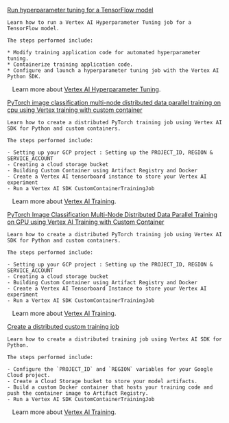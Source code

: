 
[Run hyperparameter tuning for a TensorFlow model](https://github.com/GoogleCloudPlatform/vertex-ai-samples/blob/main/notebooks/official/training/hyperparameter_tuning_tensorflow.ipynb)

```
Learn how to run a Vertex AI Hyperparameter Tuning job for a TensorFlow model.

The steps performed include:

* Modify training application code for automated hyperparameter tuning.
* Containerize training application code.
* Configure and launch a hyperparameter tuning job with the Vertex AI Python SDK.

```

&nbsp;&nbsp;&nbsp;Learn more about [Vertex AI Hyperparameter Tuning](https://cloud.google.com/vertex-ai/docs/training/hyperparameter-tuning-overview).


[PyTorch image classification multi-node distributed data parallel training on cpu using Vertex training with custom container](https://github.com/GoogleCloudPlatform/vertex-ai-samples/blob/main/notebooks/official/training/multi_node_ddp_gloo_vertex_training_with_custom_container.ipynb)

```
Learn how to create a distributed PyTorch training job using Vertex AI SDK for Python and custom containers.

The steps performed include:

- Setting up your GCP project : Setting up the PROJECT_ID, REGION & SERVICE_ACCOUNT
- Creating a cloud storage bucket
- Building Custom Container using Artifact Registry and Docker
- Create a Vertex AI tensorboard instance to store your Vertex AI experiment
- Run a Vertex AI SDK CustomContainerTrainingJob

```

&nbsp;&nbsp;&nbsp;Learn more about [Vertex AI Training](https://cloud.google.com/vertex-ai/docs/training/custom-training).


[PyTorch Image Classification Multi-Node Distributed Data Parallel Training on GPU using Vertex AI Training with Custom Container](https://github.com/GoogleCloudPlatform/vertex-ai-samples/blob/main/notebooks/official/training/multi_node_ddp_nccl_vertex_training_with_custom_container.ipynb)

```
Learn how to create a distributed PyTorch training job using Vertex AI SDK for Python and custom containers.

The steps performed include:

- Setting up your GCP project : Setting up the PROJECT_ID, REGION & SERVICE_ACCOUNT
- Creating a cloud storage bucket
- Building Custom Container using Artifact Registry and Docker
- Create a Vertex AI Tensorboard Instance to store your Vertex AI experiment
- Run a Vertex AI SDK CustomContainerTrainingJob

```

&nbsp;&nbsp;&nbsp;Learn more about [Vertex AI Training](https://cloud.google.com/vertex-ai/docs/training/custom-training).


[Create a distributed custom training job](https://github.com/GoogleCloudPlatform/vertex-ai-samples/blob/main/notebooks/official/training/xgboost_data_parallel_training_on_cpu_using_dask.ipynb)

```
Learn how to create a distributed training job using Vertex AI SDK for Python.

The steps performed include:

- Configure the `PROJECT_ID` and `REGION` variables for your Google Cloud project.
- Create a Cloud Storage bucket to store your model artifacts.
- Build a custom Docker container that hosts your training code and push the container image to Artifact Registry.
- Run a Vertex AI SDK CustomContainerTrainingJob

```

&nbsp;&nbsp;&nbsp;Learn more about [Vertex AI Training](https://cloud.google.com/vertex-ai/docs/training/custom-training).

